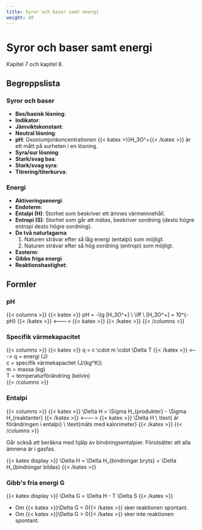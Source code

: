 ```yaml
---
title: Syror och baser samt energi
weight: 40
---
```


# Syror och baser samt energi

Kapitel 7 och kapitel 8.

## Begreppslista

### Syror och baser

* **Bas/basisk lösning**:
* **Indikator**:
* **Jämviktskonstant**:
* **Neutral lösning**:
* **pH**: Oxoniumjonkoncentrationen {{< katex >}}H_3O^+{{< /katex >}} är ett mått på surheten i en lösning.
* **Syra/sur lösning**:
* **Stark/svag bas**:
* **Stark/svag syra**:
* **Titrering/titerkurva**:

### Energi

* **Aktiveringsenergi**:
* **Endoterm**:
* **Entalpi (H)**: Storhet som beskriver ett ämnes värmeinnehåll.
* **Entropi (S)**: Storhet som går att mätas, beskriver oordning (desto högre entropi desto högre oordning).
* **De två naturlagarna**
  1. Naturen strävar efter så låg energi (entalpi) som möjligt.
  2. Naturen strävar efter så hög oordning (entropi) som möjligt.
* **Exoterm**:
* **Gibbs friga energi**:
* **Reaktionshastighet**:

## Formler

### pH

{{< columns >}}
{{< katex >}}
pH = -\lg [H_3O^+] \\
\iff \\
[H_3O^+] = 10^{-pH}
{{< /katex >}}
<--->
{{< katex >}}
{{< /katex >}}
{{< /columns >}}

### Specifik värmekapacitet

{{< columns >}}
{{< katex >}}
q = c \cdot m \cdot \Delta T
{{< /katex >}}
<--->
q = energi (J)  
c = specifik värmekapacitet (J/(kg*K))  
m = massa (kg)  
T = temperaturförändring (kelvin)  
{{< /columns >}}

### Entalpi

{{< columns >}}
{{< katex >}}
\Delta H = \Sigma H_{produkter} - \Sigma H_{reaktanter}
{{< /katex >}}
<--->
{{< katex >}}
\Delta H \ \text{ är förändringen i entalpi} \\
\text{mäts med kalorimeter}
{{< /katex >}}
{{< /columns >}}

Går också att beräkna med hjälp av bindningsentalpier. Förutsätter att alla ämnena är i gasfas.

{{< katex display >}}
\Delta H = \Delta H_{bindningar bryts} + \Delta H_{bindningar bildas}
{{< /katex >}}

### Gibb's fria energi G

{{< katex display >}}
\Delta G = \Delta H - T \Delta S
{{< /katex >}}

* Om {{< katex >}}\Delta G < 0{{< /katex >}} sker reaktionen spontant.
* Om {{< katex >}}\Delta G > 0{{< /katex >}} sker inte reaktionen spontant.
